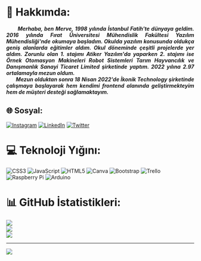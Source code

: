 

# 💫 Hakkımda:
<div align="justify"><b><i> &nbsp; &nbsp; &nbsp; &nbsp;Merhaba, ben Merve, 1998 yılında İstanbul Fatih'te dünyaya geldim. 2016 yılında Fırat Üniversitesi Mühendislik Fakültesi Yazılım Mühendisliği'nde okumaya başladım. Okulda yazılım konusunda oldukça geniş alanlarda eğitimler aldım. Okul döneminde çeşitli projelerde yer aldım. Zorunlu olan 1. stajımı Atiker Yazılım'da yaparken 2. stajımı ise Örnek Otomasyon Makineleri Robot Sistemleri Tarım Hayvancılık ve Danışmanlık Sanayi Ticaret Limited şirketinde yaptım. 2022 yılına 2.97 ortalamayla mezun oldum.<br> &nbsp; &nbsp; &nbsp; &nbsp;Mezun olduktan sonra 18 Nisan 2022'de İkonik Technology şirketinde çalışmaya başlayarak hem kendimi frontend alanında geliştirmekteyim hem de müşteri desteği sağlamaktayım. </b></i></div>

## 🌐 Sosyal:
[![Instagram](https://img.shields.io/badge/Instagram-%23E4405F.svg?logo=Instagram&logoColor=white)](https://instagram.com/merve.soylmz) [![LinkedIn](https://img.shields.io/badge/LinkedIn-%230077B5.svg?logo=linkedin&logoColor=white)](https://linkedin.com/in/merve-soylemez-) [![Twitter](https://img.shields.io/badge/Twitter-%231DA1F2.svg?logo=Twitter&logoColor=white)](https://twitter.com/https://twitter.com/MerveSoylemezz) 

# 💻 Teknoloji Yığını:
![CSS3](https://img.shields.io/badge/css3-%231572B6.svg?style=for-the-badge&logo=css3&logoColor=white) ![JavaScript](https://img.shields.io/badge/javascript-%23323330.svg?style=for-the-badge&logo=javascript&logoColor=%23F7DF1E) ![HTML5](https://img.shields.io/badge/html5-%23E34F26.svg?style=for-the-badge&logo=html5&logoColor=white) ![Canva](https://img.shields.io/badge/Canva-%2300C4CC.svg?style=for-the-badge&logo=Canva&logoColor=white) ![Bootstrap](https://img.shields.io/badge/bootstrap-%23563D7C.svg?style=for-the-badge&logo=bootstrap&logoColor=white) ![Trello](https://img.shields.io/badge/Trello-%23026AA7.svg?style=for-the-badge&logo=Trello&logoColor=white) ![Raspberry Pi](https://img.shields.io/badge/-RaspberryPi-C51A4A?style=for-the-badge&logo=Raspberry-Pi) ![Arduino](https://img.shields.io/badge/-Arduino-00979D?style=for-the-badge&logo=Arduino&logoColor=white)

# 📊 GitHub İstatistikleri:
![](https://github-readme-stats.vercel.app/api?username=mervesoylmz&theme=dark&hide_border=false&include_all_commits=true&count_private=true)<br/>
![](https://github-readme-streak-stats.herokuapp.com/?user=mervesoylmz&theme=dark&hide_border=false)<br/>
![](https://github-readme-stats.vercel.app/api/top-langs/?username=mervesoylmz&theme=dark&hide_border=false&include_all_commits=true&count_private=true&layout=compact)

---
[![](https://visitcount.itsvg.in/api?id=mervesoylmz&icon=7&color=11)](https://visitcount.itsvg.in)


</div>
